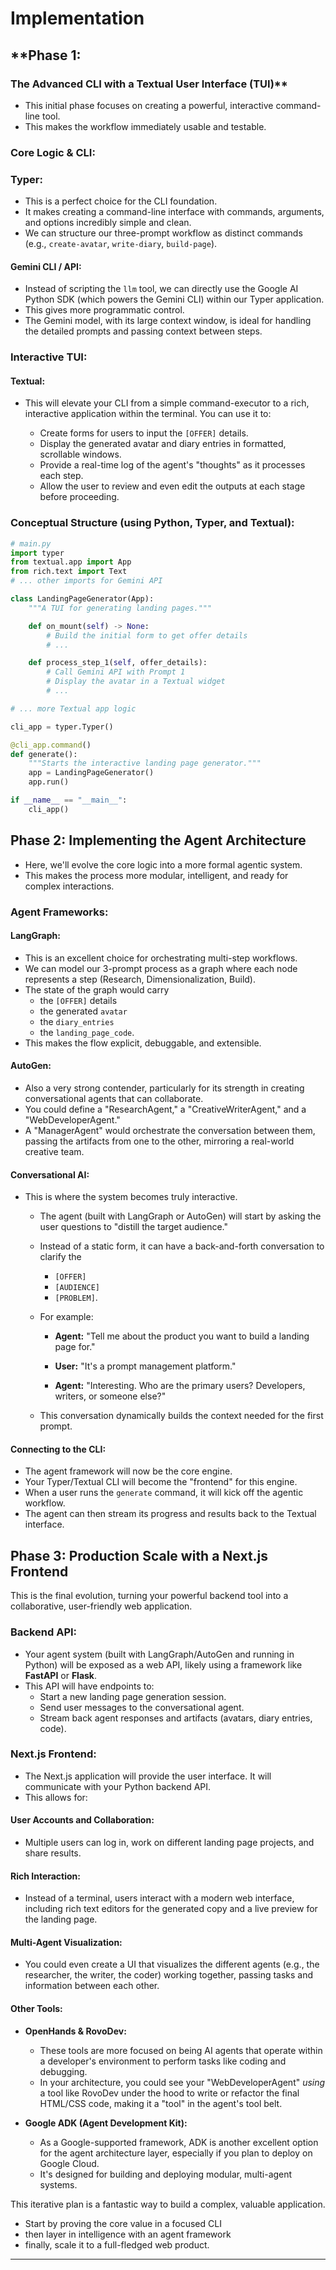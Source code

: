 # Implementation

## **Phase 1:
### The Advanced CLI with a Textual User Interface (TUI)**

- This initial phase focuses on creating a powerful, interactive command-line tool.
- This makes the workflow immediately usable and testable.

### **Core Logic & CLI:**

### **Typer:**
- This is a perfect choice for the CLI foundation.
- It makes creating a command-line interface with commands, arguments, and options incredibly simple and clean.
- We can structure our three-prompt workflow as distinct commands
	(e.g., `create-avatar`, `write-diary`, `build-page`).

#### **Gemini CLI / API:**
- Instead of scripting the `llm` tool, we can directly use the Google AI Python SDK (which powers the Gemini CLI) within our Typer application.
- This gives more programmatic control.
- The Gemini model, with its large context window, is ideal for handling the detailed prompts and passing context between steps.

### **Interactive TUI:**

#### **Textual:**
- This will elevate your CLI from a simple command-executor to a rich, interactive application within the terminal. You can use it to:

	- Create forms for users to input the `[OFFER]` details.
	- Display the generated avatar and diary entries in formatted, scrollable windows.
	- Provide a real-time log of the agent's "thoughts" as it processes each step.
	- Allow the user to review and even edit the outputs at each stage before proceeding.


### **Conceptual Structure (using Python, Typer, and Textual):**
```python
# main.py
import typer
from textual.app import App
from rich.text import Text
# ... other imports for Gemini API

class LandingPageGenerator(App):
    """A TUI for generating landing pages."""

    def on_mount(self) -> None:
        # Build the initial form to get offer details
        # ...

    def process_step_1(self, offer_details):
        # Call Gemini API with Prompt 1
        # Display the avatar in a Textual widget
        # ...

# ... more Textual app logic

cli_app = typer.Typer()

@cli_app.command()
def generate():
    """Starts the interactive landing page generator."""
    app = LandingPageGenerator()
    app.run()

if __name__ == "__main__":
    cli_app()
```
## **Phase 2: Implementing the Agent Architecture**

- Here, we'll evolve the core logic into a more formal agentic system.
- This makes the process more modular, intelligent, and ready for complex interactions.

### **Agent Frameworks:**

#### **LangGraph:**
- This is an excellent choice for orchestrating multi-step workflows.
- We can model our 3-prompt process as a graph where each node represents a step (Research, Dimensionalization, Build).
- The state of the graph would carry
	- the `[OFFER]` details
	- the generated `avatar`
	- the `diary_entries`
	- the `landing_page_code`.
- This makes the flow explicit, debuggable, and extensible.

#### **AutoGen:**
- Also a very strong contender, particularly for its strength in creating conversational agents that can collaborate.
- You could define a "ResearchAgent," a "CreativeWriterAgent," and a "WebDeveloperAgent."
- A "ManagerAgent" would orchestrate the conversation between them, passing the artifacts from one to the other, mirroring a real-world creative team.

#### **Conversational AI:**
- This is where the system becomes truly interactive.
	- The agent (built with LangGraph or AutoGen) will start by asking the user questions to "distill the target audience."
	- Instead of a static form, it can have a back-and-forth conversation to clarify the
		- `[OFFER]`
		- `[AUDIENCE]`
		- `[PROBLEM]`.

    - For example:

        - **Agent:** "Tell me about the product you want to build a landing page for."

        - **User:** "It's a prompt management platform."

        - **Agent:** "Interesting. Who are the primary users? Developers, writers, or someone else?"

	- This conversation dynamically builds the context needed for the first prompt.

#### **Connecting to the CLI:**
- The agent framework will now be the core engine.
- Your Typer/Textual CLI will become the "frontend" for this engine.
- When a user runs the `generate` command, it will kick off the agentic workflow.
- The agent can then stream its progress and results back to the Textual interface.

## **Phase 3: Production Scale with a Next.js Frontend**

This is the final evolution, turning your powerful backend tool into a collaborative, user-friendly web application.

### **Backend API:**

- Your agent system (built with LangGraph/AutoGen and running in Python) will be exposed as a web API, likely using a framework like **FastAPI** or **Flask**.
- This API will have endpoints to:
	- Start a new landing page generation session.
	- Send user messages to the conversational agent.
	- Stream back agent responses and artifacts (avatars, diary entries, code).

### **Next.js Frontend:**
- The Next.js application will provide the user interface. It will communicate with your Python backend API.
- This allows for:
#### **User Accounts and Collaboration:**
- Multiple users can log in, work on different landing page projects, and share results.
#### **Rich Interaction:**
- Instead of a terminal, users interact with a modern web interface, including rich text editors for the generated copy and a live preview for the landing page.
#### **Multi-Agent Visualization:**
- You could even create a UI that visualizes the different agents (e.g., the researcher, the writer, the coder) working together, passing tasks and information between each other.
#### **Other Tools:**
- **OpenHands & RovoDev:**
	- These tools are more focused on being AI agents that operate within a developer's environment to perform tasks like coding and debugging.
	- In your architecture, you could see your "WebDeveloperAgent" _using_ a tool like RovoDev under the hood to write or refactor the final HTML/CSS code, making it a "tool" in the agent's tool belt.

- **Google ADK (Agent Development Kit):**
	- As a Google-supported framework, ADK is another excellent option for the agent architecture layer, especially if you plan to deploy on Google Cloud.
	- It's designed for building and deploying modular, multi-agent systems.

This iterative plan is a fantastic way to build a complex, valuable application.
- Start by proving the core value in a focused CLI
- then layer in intelligence with an agent framework
- finally, scale it to a full-fledged web product.

---
